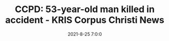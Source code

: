 ---
"title": "CCPD: 53-year-old man killed in accident - KRIS Corpus Christi News"
"date": "2021-8-25 7:0:0"
"feed_name": "GOOGLENEWSCONSTRUCTION"
"feed_website": "https://news.google.com/search?q=construction%2Bincident&hl=en-US&gl=US&ceid=US:en"
"feed_rss": "https://news.google.com/rss/search?q=construction%2Bincident&hl=en-US&gl=US&ceid=US:en"
"link": "https://www.kristv.com/news/local-news/ccpd-53-year-old-man-killed-in-accident"
"file": "_posts/2021-1-1-7845eebe96465beb0970d6331b3615082aa8342b.md"
"accident": "1"
"drilling": "0"
---